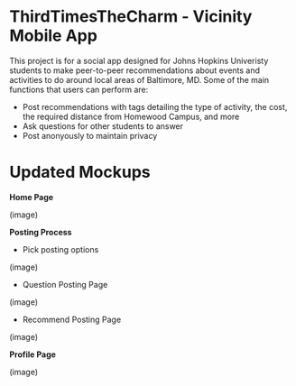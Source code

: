 # ThirdTimesTheCharm - Vicinity Mobile App

This project is for a social app designed for Johns Hopkins Univeristy students to make peer-to-peer recommendations about events and activities to do around local areas of Baltimore, MD. Some of the main functions that users can perform are:
- Post recommendations with tags detailing the type of activity, the cost, the required distance from Homewood Campus, and more
- Ask questions for other students to answer
- Post anonyously to maintain privacy

# Updated Mockups
**Home Page**

(image)

**Posting Process**
- Pick posting options

(image)

- Question Posting Page

(image)

- Recommend Posting Page

(image)

**Profile Page**

(image)
